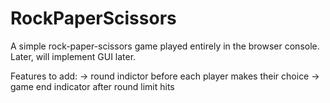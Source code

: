 # RockPaperScissors
A simple rock-paper-scissors game played entirely in the browser console. Later, will implement GUI later.


Features to add:
    -> round indictor before each player makes their choice
    -> game end indicator after round limit hits